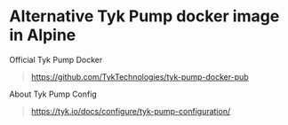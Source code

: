 # Alternative Tyk Pump docker image in Alpine

Official Tyk Pump Docker
> https://github.com/TykTechnologies/tyk-pump-docker-pub

About Tyk Pump Config
> https://tyk.io/docs/configure/tyk-pump-configuration/